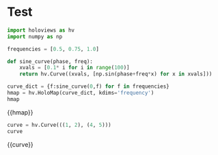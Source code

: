# Test

```python hide
import holoviews as hv
import numpy as np

frequencies = [0.5, 0.75, 1.0]

def sine_curve(phase, freq):
    xvals = [0.1* i for i in range(100)]
    return hv.Curve((xvals, [np.sin(phase+freq*x) for x in xvals]))

curve_dict = {f:sine_curve(0,f) for f in frequencies}
hmap = hv.HoloMap(curve_dict, kdims='frequency')
hmap
```

{{hmap}}



```python
curve = hv.Curve(((1, 2), (4, 5)))
curve
```

{{curve}}
